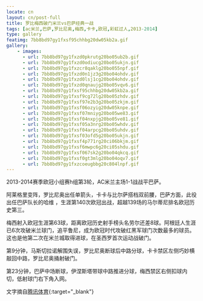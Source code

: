 ```yaml
---
locate: cn
layout: cn/post-full
title: 罗比梅西破门米兰vs巴萨经典一战
tags: [ac米兰,巴萨,罗比尼奥,梅西,卡卡,欧冠,彩虹过人,2013-2014]
type: gallery
featimg: 7bb8bd97gy1fxsf95chhbg20dw05kb2a.gif
gallery:
    - images:
      - url: 7bb8bd97gy1fxzd0pkrutg20bo05ub2b.gif
      - url: 7bb8bd97gy1fxzd0odiucg20bo05ukjn.gif
      - url: 7bb8bd97gy1fxzcr8qaklg20bo055npf.gif
      - url: 7bb8bd97gy1fxzd0n1jz3g20bo04ohdv.gif
      - url: 7bb8bd97gy1fxzd0lsj1cg20bo04ohdv.gif
      - url: 7bb8bd97gy1fxzd0qnaujg20bo05vqv6.gif
      - url: 7bb8bd97gy1fxsf95chhbg20dw05kb2a.gif
      - url: 7bb8bd97gy1fxsf9cg72lg20bo05zhdv.gif
      - url: 7bb8bd97gy1fxsf97e2b3g20bo05zkjm.gif
      - url: 7bb8bd97gy1fxsf06ozyig20dw05knpe.gif
      - url: 7bb8bd97gy1fxsf07mniyg20bo05we83.gif
      - url: 7bb8bd97gy1fxsf04nxpjg20bo05ve81.gif
      - url: 7bb8bd97gy1fxsf05a3nrg20bo05whdv.gif
      - url: 7bb8bd97gy1fxsf04arpcg20bo05uhdv.gif
      - url: 7bb8bd97gy1fxsf03ofd5g20bo05ukjn.gif
      - url: 7bb8bd97gy1fxsf4p771rg20ci06bkjm.gif
      - url: 7bb8bd97gy1fxsf6mwpc6g20ci05shdu.gif
      - url: 7bb8bd97gy1fxsf067sk2g20bo04qkcq.gif
      - url: 7bb8bd97gy1fxsf0gt3mlg20bo04oqv7.gif
      - url: 7bb8bd97gy1fxzcoeugbbg20c804lnpf.gif
---
```


2013-2014赛季欧冠小组赛h组第3轮，AC米兰主场1-1战战平巴萨。

阿莱格里变阵，罗比尼奥出任单箭头，卡卡与比尔萨搭档双前腰，巴萨方面，此役出任巴萨队长的哈维 ，生涯第140次欧冠出战，超越139场的马尔蒂尼排名欧冠历史第三。

梅西射入欧冠生涯第63球，距离欧冠历史射手榜头名劳尔还差8球。阿根廷人生涯已6次攻破米兰球门，追平鲁尼，成为欧冠时代攻破红黑军球门次数最多的球员。这也是他第二次在米兰城取得进球，在圣西罗首次运动战破门。

第9分钟，马斯切拉诺解围失误，罗比尼奥断球后中路分球，卡卡禁区左侧巧妙横敲回中路，罗比尼奥捅射破门。

第23分钟，巴萨中场断球，伊涅斯塔带球中路推进分球，梅西禁区右侧扣球内切，低射球门右下角入网。

文字摘自[腾讯体育](http://sports.qq.com/a/20131023/001867.htm){:target="_blank"}